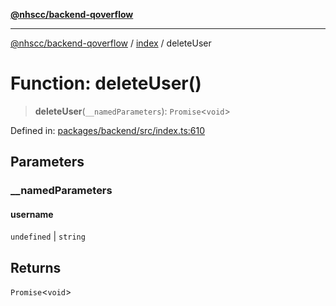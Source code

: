 [**@nhscc/backend-qoverflow**](../../README.md)

***

[@nhscc/backend-qoverflow](../../README.md) / [index](../README.md) / deleteUser

# Function: deleteUser()

> **deleteUser**(`__namedParameters`): `Promise`\<`void`\>

Defined in: [packages/backend/src/index.ts:610](https://github.com/nhscc/qoverflow.api.hscc.bdpa.org/blob/e58635515aaccbecfff868b37cbae9a64bb762c2/packages/backend/src/index.ts#L610)

## Parameters

### \_\_namedParameters

#### username

`undefined` \| `string`

## Returns

`Promise`\<`void`\>
